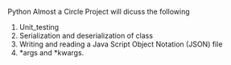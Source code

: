 Python Almost a Circle Project will dicuss the following
1. Unit_testing
2. Serialization and deserialization of class
3. Writing and reading a Java Script Object Notation (JSON) file
4. *args and *kwargs. 
